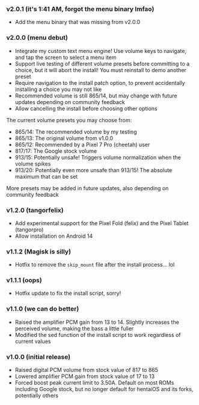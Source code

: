 ### v2.0.1 (it's 1:41 AM, forgot the menu binary lmfao)
- Add the menu binary that was missing from v2.0.0

### v2.0.0 (menu debut)
- Integrate my custom text menu engine! Use volume keys to navigate, and tap the screen to select a menu item
- Support live testing of different volume presets before committing to a choice, but it will abort the install! You must reinstall to demo another preset
- Require navigation to the install patch option, to prevent accidentally installing a choice you may not like
- Recommended volume is still 865/14, but may change with future updates depending on community feedback
- Allow cancelling the install before choosing other options

The current volume presets you may choose from:

- 865/14: The recommended volume by my testing
- 865/13: The original volume from v1.0.0
- 865/12: Recommended by a Pixel 7 Pro (cheetah) user
- 817/17: The Google stock volume
- 913/15: Potentially unsafe! Triggers volume normalization when the volume spikes
- 913/20: Potentially even more unsafe than 913/15! The absolute maximum that can be set

More presets may be added in future updates, also depending on community feedback

### v1.2.0 (tangorfelix)
- Add experimental support for the Pixel Fold (felix) and the Pixel Tablet (tangorpro)
- Allow installation on Android 14

### v1.1.2 (Magisk is silly)
- Hotfix to remove the `skip_mount` file after the install process... lol

### v1.1.1 (oops)
- Hotfix update to fix the install script, sorry!

### v1.1.0 (we can do better)
- Raised the amplifier PCM gain from 13 to 14. Slightly increases the perceived volume, making the bass a little fuller
- Modified the sed function of the install script to work regardless of current values

### v1.0.0 (initial release)
- Raised digital PCM volume from stock value of 817 to 865
- Lowered amplifier PCM gain from stock value of 17 to 13
- Forced boost peak current limit to 3.50A. Default on most ROMs including Google stock, but no longer default for hentaiOS and its forks, potentially others
